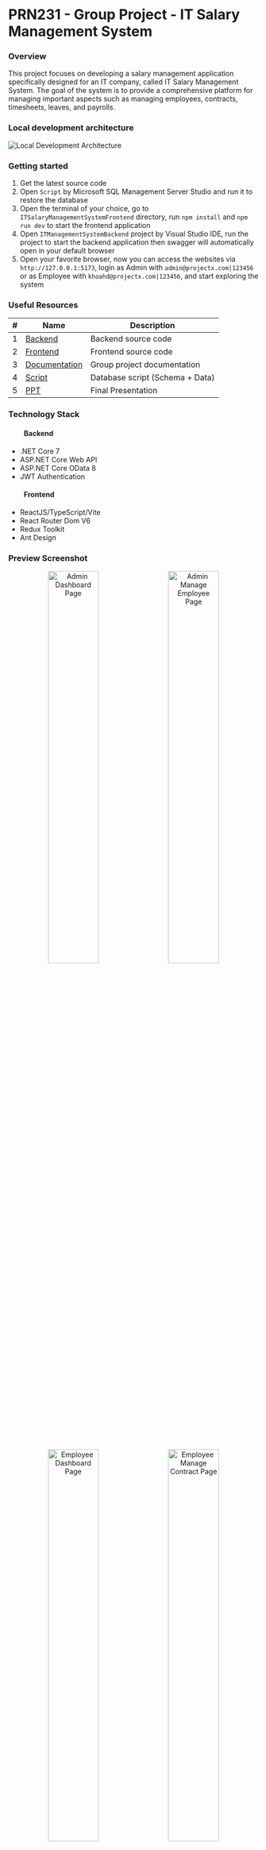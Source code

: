 # PRN231 - Group Project - IT Salary Management System

### Overview
This project focuses on developing a salary management application specifically designed for an IT company, called IT 
Salary Management System. The goal of the system is to provide a comprehensive platform for managing important aspects
such as managing employees, contracts, timesheets, leaves, and payrolls.

### Local development architecture
![Local Development Architecture](https://github.com/khoahd7621/prn231-group-project/blob/main/Resources/images/5.jpeg)

### Getting started
1. Get the latest source code
2. Open `Script` by Microsoft SQL Management Server Studio and run it to restore the database
3. Open the terminal of your choice, go to `ITSalaryManagementSystemFrontend` directory, run `npm install` and `npm run dev` to start the frontend application
4. Open `ITManagementSystemBackend` project by Visual Studio IDE, run the project to start the backend application then swagger will automatically open in your default browser
5. Open your favorite browser, now you can access the websites via `http://127.0.0.1:5173`, login as Admin with `admin@projectx.com|123456` or as Employee with `khoahd@projectx.com|123456`, and start exploring the system

### Useful Resources
|#|Name|Description|
|-|----|-----------|
|1|[Backend](https://github.com/khoahd7621/prn231-group-project/tree/main/ITManagementSystemBackend)|Backend source code|
|2|[Frontend](https://github.com/khoahd7621/prn231-group-project/tree/main/ITSalaryManagementSystemFrontend)|Frontend source code|
|3|[Documentation](https://github.com/khoahd7621/prn231-group-project/blob/main/Resources/Documentation.docx)|Group project documentation|
|4|[Script](https://github.com/khoahd7621/prn231-group-project/blob/main/Resources/script.sql)|Database script (Schema + Data)|
|5|[PPT](https://github.com/khoahd7621/prn231-group-project/blob/main/Resources/Documentation.pdf)|Final Presentation|

### Technology Stack
#### &emsp;&emsp; Backend
- .NET Core 7
- ASP.NET Core Web API
- ASP.NET Core OData 8
- JWT Authentication
#### &emsp;&emsp; Frontend
- ReactJS/TypeScript/Vite
- React Router Dom V6
- Redux Toolkit
- Ant Design

### Preview Screenshot
<div  align="center">

<img src="https://github.com/khoahd7621/prn231-group-project/blob/main/Resources/images/1.jpeg" alt="Admin Dashboard Page" width="45%" /> &nbsp;&nbsp; <img src="https://github.com/khoahd7621/prn231-group-project/blob/main/Resources/images/2.jpeg" alt="Admin Manage Employee Page" width="45%" />

<img  src="https://github.com/khoahd7621/prn231-group-project/blob/main/Resources/images/3.jpeg" alt="Employee Dashboard Page" width="45%" /> &nbsp;&nbsp; <img src="https://github.com/khoahd7621/prn231-group-project/blob/main/Resources/images/4.jpeg" alt="Employee Manage Contract Page" width="45%" />

</div>

### References:
1. [ReactJS](https://react.dev)
2. [Ant Design](https://ant.design)
3. [ASP.NET Core OData 8](https://learn.microsoft.com/en-us/odata/webapi-8/overview)

### License & Copyright
&copy; 2023 Secret Billionaire
> :love_you_gesture: Feel free to use our repository and star it if you find something interesting :love_you_gesture:
